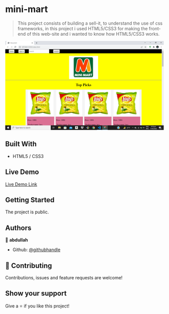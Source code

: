 # mini-mart
> This project consists of building a sell-it, to understand the use of css frameworks, in this project i used HTML5/CSS3 for making the front-end of this web-site and i wanted to know how HTML5/CSS3 works.

![Alt text](https://github.com/abdullah-FullStackDev/mini-mart/blob/main/ss.png)

## Built With

- HTML5 / CSS3

## Live Demo

[Live Demo Link](https://abdullah-fullstackdev.github.io/mini-mart/)

## Getting Started

The project is public.

## Authors

👤 **abdullah**

- Github: [@githubhandle](https://github.com/abdullah-FullStackDev)


## 🤝 Contributing

Contributions, issues and feature requests are welcome!

## Show your support

Give a ⭐️ if you like this project!
